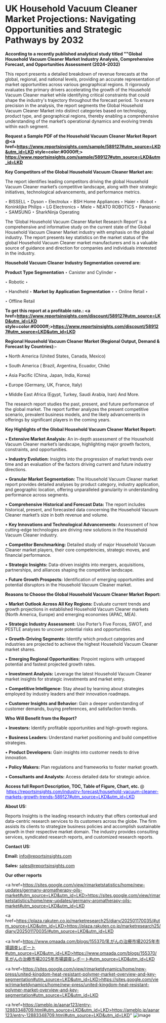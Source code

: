 # UK Household Vacuum Cleaner Market Projections: Navigating Opportunities and Strategic Pathways by 2032

<strong>According to a recently published analytical study titled ""Global Household Vacuum Cleaner Market Industry Analysis, Comprehensive Forecast, and Opportunities Assessment (2024–2032)</strong>

This report presents a detailed breakdown of revenue forecasts at the global, regional, and national levels, providing an accurate representation of market opportunities across various geographical regions. It rigorously evaluates the primary drivers accelerating the growth of the Household Vacuum Cleaner market while identifying critical constraints that could shape the industry's trajectory throughout the forecast period. To ensure precision in the analysis, the report segments the Global Household Vacuum Cleaner Market into distinct categories based on technology, product type, and geographical regions, thereby enabling a comprehensive understanding of the market’s operational dynamics and evolving trends within each segment.

<strong>Request a Sample PDF of the Household Vacuum Cleaner Market Report </strong><strong>@<a href=https://www.reportsinsights.com/sample/589127#utm_source=LKD&utm_id=LKD style=color:#0000ff;> https://www.reportsinsights.com/sample/589127#utm_source=LKD&utm_id=LKD</a></strong></font>

<strong>Key Competitors of the Global Household Vacuum Cleaner Market are:</strong>

The report identifies leading competitors driving the global Household Vacuum Cleaner market’s competitive landscape, along with their strategic initiatives, technological advancements, and performance metrics.

‣ BISSELL
‣ Dyson
‣ Electrolux
‣ BSH Home Appliances
‣ Haier
‣ iRobot
‣ Koninklijke Philips
‣ LG Electronics
‣ Miele
‣ NEATO ROBOTICS
‣ Panasonic
‣ SAMSUNG
‣ SharkNinja Operating

The ‘Global Household Vacuum Cleaner Market Research Report’ is a comprehensive and informative study on the current state of the Global Household Vacuum Cleaner Market industry with emphasis on the global industry. The report presents key statistics on the market status of the global Household Vacuum Cleaner market manufacturers and is a valuable source of guidance and direction for companies and individuals interested in the industry.

<strong>Household Vacuum Cleaner Industry Segmentation covered are:</strong>

<strong>Product Type Segmentation</strong>
‣
Canister and Cylinder
‣ 

‣ Robotic
‣ 

‣ Handheld
‣ 
<strong>Market by Application Segmentation</strong>
‣
‣  Online Retail
‣ 

‣ Offline Retail

<strong>To get this report at a profitable rate.: <a href=https://www.reportsinsights.com/discount/589127#utm_source=LKD&utm_id=LKD style=color:#0000ff;>https://www.reportsinsights.com/discount/589127#utm_source=LKD&utm_id=LKD</a></strong></font>

<strong>Regional Household Vacuum Cleaner Market (Regional Output, Demand &amp; Forecast by Countries):-</strong>

• North America (United States, Canada, Mexico)

• South America ( Brazil, Argentina, Ecuador, Chile)

• Asia Pacific (China, Japan, India, Korea)

• Europe (Germany, UK, France, Italy)

• Middle East Africa (Egypt, Turkey, Saudi Arabia, Iran) And More.

The research report studies the past, present, and future performance of the global market. The report further analyzes the present competitive scenario, prevalent business models, and the likely advancements in offerings by significant players in the coming years.

<strong>Key Highlights of the Global Household Vacuum Cleaner Market Report:</strong>

• <strong>Extensive Market Analysis:</strong> An in-depth assessment of the Household Vacuum Cleaner market’s landscape, highlighting major growth factors, constraints, and opportunities.

• <strong>Industry Evolution:</strong> Insights into the progression of market trends over time and an evaluation of the factors driving current and future industry directions.

• <strong>Granular Market Segmentation:</strong> The Household Vacuum Cleaner market report provides detailed analyses by product category, industry application, and geographic location, offering unparalleled granularity in understanding performance across segments.

• <strong>Comprehensive Historical and Forecast Data:</strong> The report includes historical, present, and forecasted data concerning the Household Vacuum Cleaner market’s size in both revenue and volume.

• <strong>Key Innovations and Technological Advancements:</strong> Assessment of how cutting-edge technologies are driving new solutions in the Household Vacuum Cleaner industry.

• <strong>Competitor Benchmarking:</strong> Detailed study of major Household Vacuum Cleaner market players, their core competencies, strategic moves, and financial performance.

• <strong>Strategic Insights:</strong> Data-driven insights into mergers, acquisitions, partnerships, and alliances shaping the competitive landscape.

• <strong>Future Growth Prospects:</strong> Identification of emerging opportunities and potential disruptors in the Household Vacuum Cleaner market.

<strong>Reasons to Choose the Global Household Vacuum Cleaner Market Report:</strong>

• <strong>Market Outlook Across All Key Regions:</strong> Evaluate current trends and growth projections in established Household Vacuum Cleaner markets (North America, Europe) and emerging economies (APAC, MEA).

• <strong>Strategic Industry Assessment:</strong> Use Porter’s Five Forces, SWOT, and PESTLE analyses to uncover potential risks and opportunities.

• <strong>Growth-Driving Segments:</strong> Identify which product categories and industries are projected to achieve the highest Household Vacuum Cleaner market shares.

• <strong>Emerging Regional Opportunities:</strong> Pinpoint regions with untapped potential and fastest projected growth rates.

• <strong>Investment Analysis:</strong> Leverage the latest Household Vacuum Cleaner market insights for strategic investments and market entry.

• <strong>Competitive Intelligence:</strong> Stay ahead by learning about strategies employed by industry leaders and their innovation roadmaps.

• <strong>Customer Insights and Behavior:</strong> Gain a deeper understanding of customer demands, buying preferences, and satisfaction trends.

<strong>Who Will Benefit from the Report?</strong>

• <strong>Investors:</strong> Identify profitable opportunities and high-growth regions.

• <strong>Business Leaders:</strong> Understand market positioning and build competitive strategies.

• <strong>Product Developers:</strong> Gain insights into customer needs to drive innovation.

• <strong>Policy Makers:</strong> Plan regulations and frameworks to foster market growth.

• <strong>Consultants and Analysts:</strong> Access detailed data for strategic advice.
</ul>
<strong>Access full Report Description, TOC, Table of Figure, Chart, etc. </strong>@  <a href=https://reportsinsights.com/industry-forecast/household-vacuum-cleaner-markets-growth-trends-589127#utm_source=LKD&utm_id=LKD style=color:#0000ff;>https://reportsinsights.com/industry-forecast/household-vacuum-cleaner-markets-growth-trends-589127#utm_source=LKD&utm_id=LKD</a></font>

<strong><strong>About US</strong>:</strong>

Reports Insights is the leading research industry that offers contextual and data-centric research services to its customers across the globe. The firm assists its clients to strategize business policies and accomplish sustainable growth in their respective market domain. The industry provides consulting services, syndicated research reports, and customized research reports.

<strong>Contact US:</strong>

<p class=""""><b>Email:</b> <a href=mailto:info@reportsinsights.com>info@reportsinsights.com</a></p>
<p class=""""><b>Sales:</b> <a href=mailto:sales@reportsinsights.com>sales@reportsinsights.com</a></p>

<strong>Our other reports</strong>

<a href=https://sites.google.com/view/rimarketstatistics/home/new-updates/germany-aromatherapy-oils-market#utm_source=LKD&utm_id=LKD>https://sites.google.com/view/rimarketstatistics/home/new-updates/germany-aromatherapy-oils-market#utm_source=LKD&utm_id=LKD</a>

<a href=https://plaza.rakuten.co.jp/marketresearch25/diary/202501170035/#utm_source=LKD&utm_id=LKD>https://plaza.rakuten.co.jp/marketresearch25/diary/202501170035/#utm_source=LKD&utm_id=LKD</a>

<a href=https://www.omaada.com/blogs/155370/乳がんの治療市場2025年市場調査レポート#utm_source=LKD&utm_id=LKD>https://www.omaada.com/blogs/155370/乳がんの治療市場2025年市場調査レポート#utm_source=LKD&utm_id=LKD</a>

<a href=https://sites.google.com/view/rimarketdynamics/home/new-press/united-kingdom-heat-resistant-polymer-market-overview-and-key-segmentation#utm_source=LKD&utm_id=LKD>https://sites.google.com/view/rimarketdynamics/home/new-press/united-kingdom-heat-resistant-polymer-market-overview-and-key-segmentation#utm_source=LKD&utm_id=LKD</a>

<a href=https://ameblo.jp/aanar123/entry-12883348709.html#utm_source=LKD&utm_id=LKD>https://ameblo.jp/aanar123/entry-12883348709.html#utm_source=LKD&utm_id=LKD</a>"
![image](https://github.com/user-attachments/assets/5ebcd441-475a-49aa-8556-de00fc0a085f)
